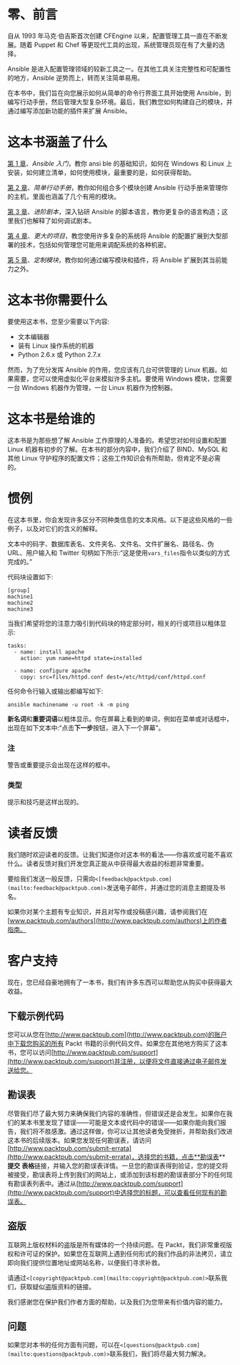 # 零、前言

自从 1993 年马克·伯吉斯首次创建 CFEngine 以来，配置管理工具一直在不断发展。随着 Puppet 和 Chef 等更现代工具的出现，系统管理员现在有了大量的选择。

Ansible 是进入配置管理领域的较新工具之一。在其他工具关注完整性和可配置性的地方，Ansible 逆势而上，转而关注简单易用。

在本书中，我们旨在向您展示如何从简单的命令行界面工具开始使用 Ansible，到编写行动手册，然后管理大型复杂环境。最后，我们教您如何构建自己的模块，并通过编写添加新功能的插件来扩展 Ansible。

# 这本书涵盖了什么

[第 1 章](1.html "Chapter 1. Getting Started with Ansible")、*Ansible 入门*，教你 ansi ble 的基础知识，如何在 Windows 和 Linux 上安装，如何建立清单，如何使用模块，最重要的是，如何获得帮助。

[第 2 章](2.html "Chapter 2. Simple Playbooks")、*简单行动手册*，教你如何组合多个模块创建 Ansible 行动手册来管理你的主机，里面也涵盖了几个有用的模块。

[第 3 章](3.html "Chapter 3. Advanced Playbooks")、*进阶剧本*，深入钻研 Ansible 的脚本语言，教你更复杂的语言构造；这里我们也解释了如何调试剧本。

[第 4 章](4.html "Chapter 4. Larger Projects")、*更大的项目*，教您使用许多复杂的系统将 Ansible 的配置扩展到大型部署的技术，包括如何管理您可能用来调配系统的各种机密。

[第 5 章](5.html "Chapter 5. Custom Modules")、*定制模块*，教你如何通过编写模块和插件，将 Ansible 扩展到其当前能力之外。

# 这本书你需要什么

要使用这本书，您至少需要以下内容:

*   文本编辑器
*   装有 Linux 操作系统的机器
*   Python 2.6.x 或 Python 2.7.x

然而，为了充分发挥 Ansible 的作用，您应该有几台可供管理的 Linux 机器。如果需要，您可以使用虚拟化平台来模拟许多主机。要使用 Windows 模块，您需要一台 Windows 机器作为管理，一台 Linux 机器作为控制器。

# 这本书是给谁的

这本书是为那些想了解 Ansible 工作原理的人准备的。希望您对如何设置和配置 Linux 机器有初步的了解。在本书的部分内容中，我们介绍了 BIND、MySQL 和其他 Linux 守护程序的配置文件；这些工作知识会有所帮助，但肯定不是必需的。

# 惯例

在这本书里，你会发现许多区分不同种类信息的文本风格。以下是这些风格的一些例子，以及对它们的含义的解释。

文本中的码字、数据库表名、文件夹名、文件名、文件扩展名、路径名、伪 URL、用户输入和 Twitter 句柄如下所示:“这是使用`vars_files`指令以类似的方式完成的。”

代码块设置如下:

```
[group]
machine1
machine2
machine3
```

当我们希望将您的注意力吸引到代码块的特定部分时，相关的行或项目以粗体显示:

```
tasks:
  - name: install apache
    action: yum name=httpd state=installed

  - name: configure apache
    copy: src=files/httpd.conf dest=/etc/httpd/conf/httpd.conf
```

任何命令行输入或输出都编写如下:

```
ansible machinename -u root -k -m ping

```

**新名词**和**重要词语**以粗体显示。你在屏幕上看到的单词，例如在菜单或对话框中，出现在如下文本中:“点击**下一步**按钮，进入下一个屏幕”。

### 注

警告或重要提示会出现在这样的框中。

### 类型

提示和技巧是这样出现的。

# 读者反馈

我们随时欢迎读者的反馈。让我们知道你对这本书的看法——你喜欢或可能不喜欢什么。读者反馈对我们开发您真正能从中获得最大收益的标题非常重要。

要给我们发送一般反馈，只需向`<[feedback@packtpub.com](mailto:feedback@packtpub.com)>`发送电子邮件，并通过您的消息主题提及书名。

如果你对某个主题有专业知识，并且对写作或投稿感兴趣，请参阅我们在[www.packtpub.com/authors](http://www.packtpub.com/authors)上的作者指南。

# 客户支持

现在，您已经自豪地拥有了一本书，我们有许多东西可以帮助您从购买中获得最大收益。

## 下载示例代码

您可以从您在[http://www.packtpub.com](http://www.packtpub.com)的账户中下载您购买的所有 Packt 书籍的示例代码文件。如果您在其他地方购买了这本书，您可以访问[http://www.packtpub.com/support](http://www.packtpub.com/support)并注册，以便将文件直接通过电子邮件发送给您。

## 勘误表

尽管我们尽了最大努力来确保我们内容的准确性，但错误还是会发生。如果你在我们的某本书里发现了错误——可能是文本或代码中的错误——如果你能向我们报告，我们将不胜感激。通过这样做，你可以让其他读者免受挫折，并帮助我们改进这本书的后续版本。如果您发现任何勘误表，请访问[http://www.packtpub.com/submit-errata](http://www.packtpub.com/submit-errata)，选择您的书籍，点击**勘误表** **提交** **表格**链接，并输入您的勘误表详情。一旦您的勘误表得到验证，您的提交将被接受，勘误表将上传到我们的网站上，或添加到该标题的勘误表部分下的任何现有勘误表列表中。通过从[http://www.packtpub.com/support](http://www.packtpub.com/support)中选择您的标题，可以查看任何现有的勘误表。

## 盗版

互联网上版权材料的盗版是所有媒体的一个持续问题。在 Packt，我们非常重视版权和许可证的保护。如果您在互联网上遇到任何形式的我们作品的非法拷贝，请立即向我们提供位置地址或网站名称，以便我们寻求补救。

请通过`<[copyright@packtpub.com](mailto:copyright@packtpub.com)>`联系我们，获取疑似盗版资料的链接。

我们感谢您在保护我们作者方面的帮助，以及我们为您带来有价值内容的能力。

## 问题

如果您对本书的任何方面有问题，可以在`<[questions@packtpub.com](mailto:questions@packtpub.com)>`联系我们，我们将尽最大努力解决。